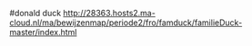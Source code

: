 #donald duck
http://28363.hosts2.ma-cloud.nl/ma/bewijzenmap/periode2/fro/famduck/familieDuck-master/index.html
